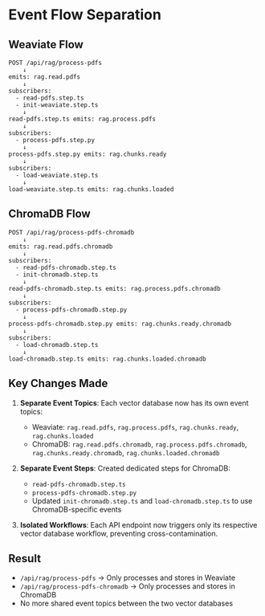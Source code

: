 # Event Flow Separation

## Weaviate Flow
```
POST /api/rag/process-pdfs
    ↓
emits: rag.read.pdfs
    ↓
subscribers:
  - read-pdfs.step.ts
  - init-weaviate.step.ts
    ↓
read-pdfs.step.ts emits: rag.process.pdfs
    ↓
subscribers:
  - process-pdfs.step.py
    ↓
process-pdfs.step.py emits: rag.chunks.ready
    ↓
subscribers:
  - load-weaviate.step.ts
    ↓
load-weaviate.step.ts emits: rag.chunks.loaded
```

## ChromaDB Flow
```
POST /api/rag/process-pdfs-chromadb
    ↓
emits: rag.read.pdfs.chromadb
    ↓
subscribers:
  - read-pdfs-chromadb.step.ts
  - init-chromadb.step.ts
    ↓
read-pdfs-chromadb.step.ts emits: rag.process.pdfs.chromadb
    ↓
subscribers:
  - process-pdfs-chromadb.step.py
    ↓
process-pdfs-chromadb.step.py emits: rag.chunks.ready.chromadb
    ↓
subscribers:
  - load-chromadb.step.ts
    ↓
load-chromadb.step.ts emits: rag.chunks.loaded.chromadb
```

## Key Changes Made

1. **Separate Event Topics**: Each vector database now has its own event topics:
   - Weaviate: `rag.read.pdfs`, `rag.process.pdfs`, `rag.chunks.ready`, `rag.chunks.loaded`
   - ChromaDB: `rag.read.pdfs.chromadb`, `rag.process.pdfs.chromadb`, `rag.chunks.ready.chromadb`, `rag.chunks.loaded.chromadb`

2. **Separate Event Steps**: Created dedicated steps for ChromaDB:
   - `read-pdfs-chromadb.step.ts`
   - `process-pdfs-chromadb.step.py`
   - Updated `init-chromadb.step.ts` and `load-chromadb.step.ts` to use ChromaDB-specific events

3. **Isolated Workflows**: Each API endpoint now triggers only its respective vector database workflow, preventing cross-contamination.

## Result
- `/api/rag/process-pdfs` → Only processes and stores in Weaviate
- `/api/rag/process-pdfs-chromadb` → Only processes and stores in ChromaDB
- No more shared event topics between the two vector databases
